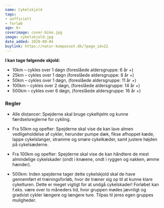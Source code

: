 ```yaml
---
name: Cykelskjold
tags:
- uofficielt
- forløb
age: 6+
coverimage: cover-bike.jpg
image: cykelskjold.jpg
date_added: 2020-09-04
buylink: https://natur-kompasset.dk/?page_id=22
---
```

**I kan tage følgende skjold:**
- 10km – cykles over 1 døgn (foreslåede aldersgruppe: 6 år +)
- 25km – cykles over 1 døgn (foreslåede aldersgruppe: 8 år +)
- 50km – cykles over 1 døgn, (foreslåede aldersgruppe: 11 år +)
- 100km – cykles over 2 døgn, (foreslåede aldersgruppe: 14 år +)
- 500km – cykles over 6 døgn, (foreslåede aldersgruppe: 16 år +)

### Regler ###

- Alle distancer: Spejderne skal bruge cykelhjelm og kunne færdselsreglerne for cykling.

- Fra 50km og opefter: Spejderne skal vise de kan lave almen vedligeholdelse af cykler, herunder pumpe dæk, fikse afhoppet kæde, lappe cykelslanger, stramme og smøre cykelkæder, 
samt justere højden på cykelsæderne.

- Fra 100km og opefter: Spejderne skal vise de kan håndtere de mest almindelige cykelskader (ondt i knæene, ondt i ryggen og nakken, ømme hænder).

- 500km: Inden spejderne tager dette cykelskjold skal de have gennemført et træningsforløb, hvor de træner sig op til at kunne klare cykelturen. 
Dette er meget vigtigt for at undgå cykelskader! Forløbet kan f.eks. være over to måneders tid, hvor gruppen mødes jævnligt og gradvist cykler længere og længere ture. 
Tilpas til jeres egen gruppes muligheder.
